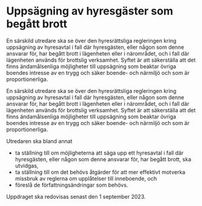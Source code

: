 # Uppsägning av hyresgäster som begått brott

En särskild utredare ska se över den hyres­rätts­liga regle­ringen kring uppsäg­ning av hyres­avtal i fall där hyres­gästen, eller någon som denne ansvarar för, har begått brott i lägen­heten eller i när­området, och i fall där lägen­heten används för brotts­lig verk­samhet. Syftet är att säkerställa att det finns ända­måls­enliga möjlig­heter till upp­sägning som beaktar övriga boendes intresse av en trygg och säker boende- och närmiljö och som är proportion­erliga.

En särskild utredare ska se över den hyres­rätts­liga regle­ringen kring uppsäg­ning av hyres­avtal i fall där hyres­gästen, eller någon som denne ansvarar för, har begått brott i lägen­heten eller i när­området, och i fall där lägen­heten används för brotts­lig verk­samhet. Syftet är att säkerställa att det finns ända­måls­enliga möjlig­heter till upp­sägning som beaktar övriga boendes intresse av en trygg och säker boende- och närmiljö och som är proportion­erliga.

Utredaren ska bland annat

* ta ställning till om möjlig­heterna att säga upp ett hyres­avtal i fall där hyres­gästen, eller någon som denne ansvarar för, har begått brott, ska utvidgas,
* ta ställning till om det behövs åtgärder för att mer effektivt motverka miss­bruk av reglerna om upp­låtelser till inne­boende, och
* föreslå de författ­nings­änd­ringar som behövs.

Uppdraget ska redovisas senast den 1 september 2023.
